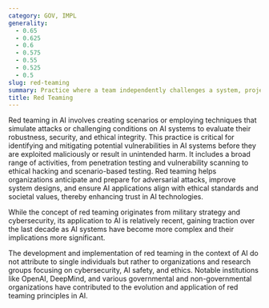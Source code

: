 ```yaml
---
category: GOV, IMPL
generality:
  - 0.65
  - 0.625
  - 0.6
  - 0.575
  - 0.55
  - 0.525
  - 0.5
slug: red-teaming
summary: Practice where a team independently challenges a system, project, or policy to identify vulnerabilities, improve security, and test the effectiveness of defenses, often applied in cybersecurity and, increasingly, in AI safety and ethics.
title: Red Teaming
---
```


Red teaming in AI involves creating scenarios or employing techniques that simulate attacks or challenging conditions on AI systems to evaluate their robustness, security, and ethical integrity. This practice is critical for identifying and mitigating potential vulnerabilities in AI systems before they are exploited maliciously or result in unintended harm. It includes a broad range of activities, from penetration testing and vulnerability scanning to ethical hacking and scenario-based testing. Red teaming helps organizations anticipate and prepare for adversarial attacks, improve system designs, and ensure AI applications align with ethical standards and societal values, thereby enhancing trust in AI technologies.

While the concept of red teaming originates from military strategy and cybersecurity, its application to AI is relatively recent, gaining traction over the last decade as AI systems have become more complex and their implications more significant.

The development and implementation of red teaming in the context of AI do not attribute to single individuals but rather to organizations and research groups focusing on cybersecurity, AI safety, and ethics. Notable institutions like OpenAI, DeepMind, and various governmental and non-governmental organizations have contributed to the evolution and application of red teaming principles in AI.
